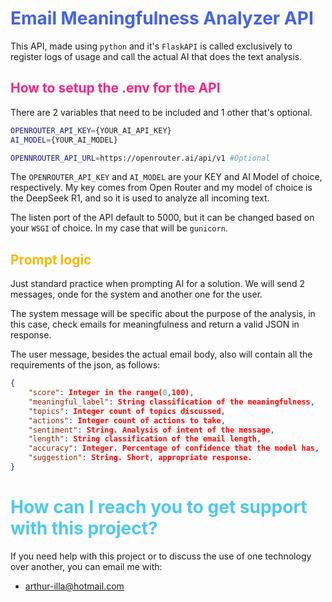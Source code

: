 # <span style="color: #4361ee">Email Meaningfulness Analyzer API

This API, made using `python` and it's `FlaskAPI` is called exclusively to register logs of usage and call the actual AI that does the text analysis.

## <span style="color: #f72585">How to setup the .env for the API

There are 2 variables that need to be included and 1 other that's optional.

```sh
OPENROUTER_API_KEY={YOUR_AI_API_KEY}
AI_MODEL={YOUR_AI_MODEL}

OPENNROUTER_API_URL=https://openrouter.ai/api/v1 #Optional
```

The `OPENROUTER_API_KEY` and `AI_MODEL` are your KEY and AI Model of choice, respectively. My key comes from Open Router and my model of choice is the DeepSeek R1, and so it is used to analyze all incoming text.

The listen port of the API default to 5000, but it can be changed based on your `WSGI` of choice. In my case that will be `gunicorn`.

## <span style="color: #f7b801">Prompt logic

Just standard practice when prompting AI for a solution. We will send 2 messages, onde for the system and another one for the user.

The system message will be specific about the purpose of the analysis, in this case, check emails for meaningfulness and return a valid JSON in response.

The user message, besides the actual email body, also will contain all the requirements of the json, as follows:

```json
{
    "score": Integer in the range(0,100),
    "meaningful_label": String classification of the meaningfulness,
    "topics": Integer count of topics discussed,
    "actions": Integer count of actions to take,
    "sentiment": String. Analysis of intent of the message,
    "length": String classification of the email length,
    "accuracy": Integer. Percentage of confidence that the model has,
    "suggestion": String. Short, appropriate response.
}
```

# <span style="color: #4cc9f0">How can I reach you to get support with this project?

If you need help with this project or to discuss the use of one technology over another, you can email me with:

- arthur-illa@hotmail.com
